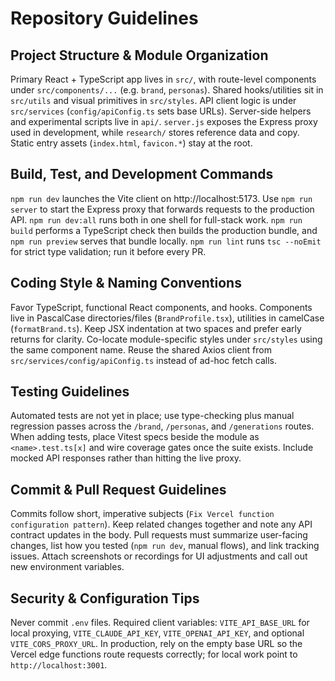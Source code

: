 # Repository Guidelines

## Project Structure & Module Organization
Primary React + TypeScript app lives in `src/`, with route-level components under `src/components/...` (e.g. `brand`, `personas`). Shared hooks/utilities sit in `src/utils` and visual primitives in `src/styles`. API client logic is under `src/services` (`config/apiConfig.ts` sets base URLs). Server-side helpers and experimental scripts live in `api/`. `server.js` exposes the Express proxy used in development, while `research/` stores reference data and copy. Static entry assets (`index.html`, `favicon.*`) stay at the root.

## Build, Test, and Development Commands
`npm run dev` launches the Vite client on http://localhost:5173. Use `npm run server` to start the Express proxy that forwards requests to the production API. `npm run dev:all` runs both in one shell for full-stack work. `npm run build` performs a TypeScript check then builds the production bundle, and `npm run preview` serves that bundle locally. `npm run lint` runs `tsc --noEmit` for strict type validation; run it before every PR.

## Coding Style & Naming Conventions
Favor TypeScript, functional React components, and hooks. Components live in PascalCase directories/files (`BrandProfile.tsx`), utilities in camelCase (`formatBrand.ts`). Keep JSX indentation at two spaces and prefer early returns for clarity. Co-locate module-specific styles under `src/styles` using the same component name. Reuse the shared Axios client from `src/services/config/apiConfig.ts` instead of ad-hoc fetch calls.

## Testing Guidelines
Automated tests are not yet in place; use type-checking plus manual regression passes across the `/brand`, `/personas`, and `/generations` routes. When adding tests, place Vitest specs beside the module as `<name>.test.ts[x]` and wire coverage gates once the suite exists. Include mocked API responses rather than hitting the live proxy.

## Commit & Pull Request Guidelines
Commits follow short, imperative subjects (`Fix Vercel function configuration pattern`). Keep related changes together and note any API contract updates in the body. Pull requests must summarize user-facing changes, list how you tested (`npm run dev`, manual flows), and link tracking issues. Attach screenshots or recordings for UI adjustments and call out new environment variables.

## Security & Configuration Tips
Never commit `.env` files. Required client variables: `VITE_API_BASE_URL` for local proxying, `VITE_CLAUDE_API_KEY`, `VITE_OPENAI_API_KEY`, and optional `VITE_CORS_PROXY_URL`. In production, rely on the empty base URL so the Vercel edge functions route requests correctly; for local work point to `http://localhost:3001`.
